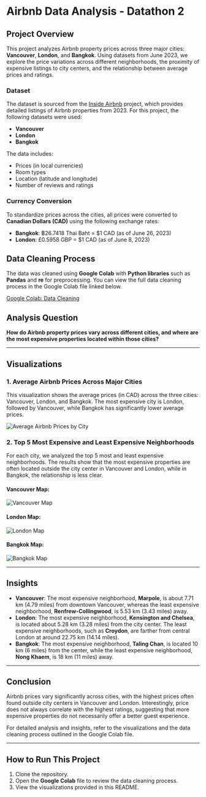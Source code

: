# Airbnb Data Analysis - Datathon 2

## Project Overview

This project analyzes Airbnb property prices across three major cities: **Vancouver**, **London**, and **Bangkok**. Using datasets from June 2023, we explore the price variations across different neighborhoods, the proximity of expensive listings to city centers, and the relationship between average prices and ratings.

### Dataset
The dataset is sourced from the [Inside Airbnb]([http://insideairbnb.com/get-the-data.html](https://drive.google.com/drive/folders/10he8tIAXCZKb9MxdlYYtfKBbDHwqOful)) project, which provides detailed listings of Airbnb properties from 2023. For this project, the following datasets were used:
- **Vancouver**
- **London**
- **Bangkok**

The data includes:
- Prices (in local currencies)
- Room types
- Location (latitude and longitude)
- Number of reviews and ratings

### Currency Conversion
To standardize prices across the cities, all prices were converted to **Canadian Dollars (CAD)** using the following exchange rates:
- **Bangkok**: ฿26.7418 Thai Baht = $1 CAD (as of June 26, 2023)
- **London**: £0.5958 GBP = $1 CAD (as of June 8, 2023)

## Data Cleaning Process
The data was cleaned using **Google Colab** with **Python libraries** such as **Pandas** and **re** for preprocessing. You can view the full data cleaning process in the Google Colab file linked below.

[Google Colab: Data Cleaning]([#link-to-colab](https://github.com/OscarCampos98/Datathons-Visualization-and-Analytics/blob/main/DataCleaning_Datathon2.ipynb))

## Analysis Question
**How do Airbnb property prices vary across different cities, and where are the most expensive properties located within those cities?**

---

## Visualizations

### 1. Average Airbnb Prices Across Major Cities
This visualization shows the average prices (in CAD) across the three cities: Vancouver, London, and Bangkok. The most expensive city is London, followed by Vancouver, while Bangkok has significantly lower average prices.

![Average Airbnb Prices by City]([./Visualization1_AVGprice.png](https://github.com/OscarCampos98/Datathons-Visualization-and-Analytics/blob/main/Visualization1_AVGprice.png))

### 2. Top 5 Most Expensive and Least Expensive Neighborhoods
For each city, we analyzed the top 5 most and least expensive neighborhoods. The results show that the most expensive properties are often located outside the city center in Vancouver and London, while in Bangkok, the relationship is less clear.

#### Vancouver Map:
![Vancouver Map]([./Visualization2_VanMap.png](https://github.com/OscarCampos98/Datathons-Visualization-and-Analytics/blob/main/Visualization2_VanMap.png))

#### London Map:
![London Map]([./Visualization2_LonMap.png](https://github.com/OscarCampos98/Datathons-Visualization-and-Analytics/blob/main/Visualization2_LonMap.png))

#### Bangkok Map:
![Bangkok Map]([./Visualization2_BangMap.png](https://github.com/OscarCampos98/Datathons-Visualization-and-Analytics/blob/main/Visualization2_BangMap.png))

---

## Insights

- **Vancouver**: The most expensive neighborhood, **Marpole**, is about 7.71 km (4.79 miles) from downtown Vancouver, whereas the least expensive neighborhood, **Renfrew-Collingwood**, is 5.53 km (3.43 miles) away.
- **London**: The most expensive neighborhood, **Kensington and Chelsea**, is located about 5.28 km (3.28 miles) from the city center. The least expensive neighborhoods, such as **Croydon**, are farther from central London at around 22.75 km (14.14 miles).
- **Bangkok**: The most expensive neighborhood, **Taling Chan**, is located 10 km (6 miles) from the center, while the least expensive neighborhood, **Nong Khaem**, is 18 km (11 miles) away.

---

## Conclusion
Airbnb prices vary significantly across cities, with the highest prices often found outside city centers in Vancouver and London. Interestingly, price does not always correlate with the highest ratings, suggesting that more expensive properties do not necessarily offer a better guest experience.

For detailed analysis and insights, refer to the visualizations and the data cleaning process outlined in the Google Colab file.

---

## How to Run This Project
1. Clone the repository.
2. Open the **Google Colab** file to review the data cleaning process.
3. View the visualizations provided in this README.

